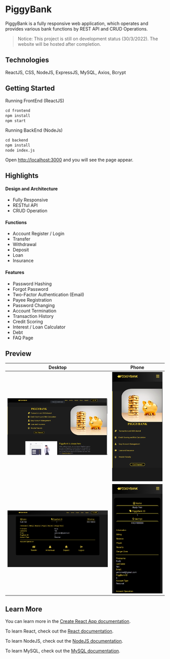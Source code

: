 # PiggyBank

PiggyBank is a fully responsive web application, which operates and provides various bank functions by REST API and CRUD Operations.

> Notice: This project is still on development status (30/3/2022). The website will be hosted after completion.

## Technologies
ReactJS, CSS, NodeJS, ExpressJS, MySQL, Axios, Bcrypt

## Getting Started

Running FrontEnd (ReactJS)
```node
cd frontend
npm install
npm start
```

Running BackEnd (NodeJs)
```node
cd backend
npm install
node index.js
```

Open [http://localhost:3000](http://localhost:3000) and you will see the page appear.

## Highlights

#### Design and Architecture
* Fully Responsive
* RESTful API
* CRUD Operation
#### Functions
* Account Register / Login
* Transfer
* Withdrawal
* Deposit
* Loan
* Insurance
#### Features
* Password Hashing
* Forgot Password
* Two-Factor Authentication (Email)
* Payee Registration
* Password Changing
* Account Termination
* Transaction History
* Credit Scoring
* Interest / Loan Calculator
* Debt
* FAQ Page


## Preview

Desktop | Phone
----------------------------------------|--------------------------
![HOME PREVIEW](Preview/preview1.png)   | ![HOME PHONE PREVIEW](Preview/phone_preview1.png)
![HOME PREVIEW](Preview/preview2.png)   | ![PROFILE PREVIEW](Preview/phone_preview2.png)


## Learn More

You can learn more in the [Create React App documentation](https://facebook.github.io/create-react-app/docs/getting-started).

To learn React, check out the [React documentation](https://reactjs.org/).

To learn NodeJS, check out the [NodeJS documentation](https://nodejs.org/en/docs/).

To learn MySQL, check out the [MySQL documentation](https://dev.mysql.com/doc/).
